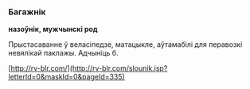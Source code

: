 ### Багажнік
**назоўнік, мужчынскі род**

Прыстасаванне ў веласіпедзе, матацыкле, аўтамабілі для перавозкі невялікай паклажы. Адчыніць б.

<a rel="author">[http://rv-blr.com/](http://rv-blr.com/slounik.jsp?letterId=0&maskId=0&pageId=335)</a>

